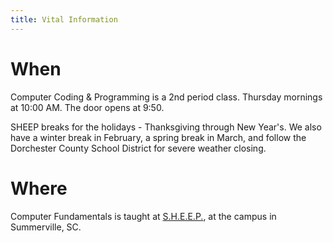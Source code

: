 ```yaml
---
title: Vital Information
---
```


# When

Computer Coding & Programming is a 2nd period class. Thursday mornings at 10:00 AM. The door opens at 9:50.

SHEEP breaks for the holidays - Thanksgiving through New Year's. We also have a winter break in February, a spring break in March, and follow the Dorchester County School District for severe weather closing.

# Where

Computer Fundamentals is taught at [S.H.E.E.P.](https://sheep.education/), at the campus in Summerville, SC.
